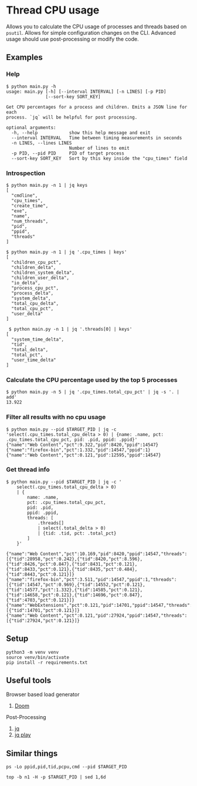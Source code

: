 # Thread CPU usage
Allows you to calculate the CPU usage of processes and threads based on `psutil`.
Allows for simple configuration changes on the CLI.
Advanced usage should use post-processing or modify the code.

## Examples

### Help
```
$ python main.py -h
usage: main.py [-h] [--interval INTERVAL] [-n LINES] [-p PID]
               [--sort-key SORT_KEY]

Get CPU percentages for a process and children. Emits a JSON line for each
process. `jq` will be helpful for post processing.

optional arguments:
  -h, --help            show this help message and exit
  --interval INTERVAL   Time between timing measurements in seconds
  -n LINES, --lines LINES
                        Number of lines to emit
  -p PID, --pid PID     PID of target process
  --sort-key SORT_KEY   Sort by this key inside the "cpu_times" field
```

### Introspection
```
$ python main.py -n 1 | jq keys
[
  "cmdline",
  "cpu_times",
  "create_time",
  "exe",
  "name",
  "num_threads",
  "pid",
  "ppid",
  "threads"
]
```
```
$ python main.py -n 1 | jq '.cpu_times | keys'
[
  "children_cpu_pct",
  "children_delta",
  "children_system_delta",
  "children_user_delta",
  "io_delta",
  "process_cpu_pct",
  "process_delta",
  "system_delta",
  "total_cpu_delta",
  "total_cpu_pct",
  "user_delta"
]
```
```
 $ python main.py -n 1 | jq '.threads[0] | keys'
[
  "system_time_delta",
  "tid",
  "total_delta",
  "total_pct",
  "user_time_delta"
]
```

### Calculate the CPU percentage used by the top 5 processes
```
$ python main.py -n 5 | jq '.cpu_times.total_cpu_pct' | jq -s '. | add'
13.922
```

### Filter all results with no cpu usage
```
$ python main.py --pid $TARGET_PID | jq -c 'select(.cpu_times.total_cpu_delta > 0) | {name: .name, pct: .cpu_times.total_cpu_pct, pid: .pid, ppid: .ppid}'
{"name":"Web Content","pct":9.322,"pid":8420,"ppid":14547}
{"name":"firefox-bin","pct":1.332,"pid":14547,"ppid":1}
{"name":"Web Content","pct":0.121,"pid":12595,"ppid":14547}
```

### Get thread info
```
$ python main.py --pid $TARGET_PID | jq -c '
    select(.cpu_times.total_cpu_delta > 0)
    | {
        name: .name,
        pct: .cpu_times.total_cpu_pct,
        pid: .pid,
        ppid: .ppid,
        threads: [
            .threads[]
            | select(.total_delta > 0)
            | {tid: .tid, pct: .total_pct}
        ]
    }'
```
```
{"name":"Web Content","pct":10.169,"pid":8420,"ppid":14547,"threads":[{"tid":28958,"pct":0.242},{"tid":8420,"pct":8.596},{"tid":8426,"pct":0.847},{"tid":8431,"pct":0.121},{"tid":8433,"pct":0.121},{"tid":8435,"pct":0.484},{"tid":8443,"pct":0.121}]}
{"name":"firefox-bin","pct":3.511,"pid":14547,"ppid":1,"threads":[{"tid":14547,"pct":0.969},{"tid":14552,"pct":0.121},{"tid":14577,"pct":1.332},{"tid":14585,"pct":0.121},{"tid":14658,"pct":0.121},{"tid":14696,"pct":0.847},{"tid":4703,"pct":0.121}]}
{"name":"WebExtensions","pct":0.121,"pid":14701,"ppid":14547,"threads":[{"tid":14701,"pct":0.121}]}
{"name":"Web Content","pct":0.121,"pid":27924,"ppid":14547,"threads":[{"tid":27924,"pct":0.121}]}
```

## Setup

```
python3 -m venv venv
source venv/bin/activate
pip install -r requirements.txt
```

## Useful tools

Browser based load generator
1. [Doom](https://playclassic.games/games/first-person-shooter-dos-games-online/play-doom-online/play)


Post-Processing
1. [jq](https://stedolan.github.io/jq/)
2. [jq play](https://jqplay.org/)


## Similar things
```
ps -Lo ppid,pid,tid,pcpu,cmd --pid $TARGET_PID
```

```
top -b n1 -H -p $TARGET_PID | sed 1,6d
```

